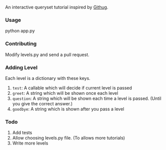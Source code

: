 An interactive queryset tutorial inspired by [Githug](https://github.com/Gazler/githug).

### Usage ###
python app.py

### Contributing ###
Modify levels.py and send a pull request.

### Adding Level ###
Each level is a dictionary with these keys.

1. `test`: A callable which will decide if current level is passed
2. `greet`: A string which will be shown once each level
3. `question`: A string which will be shown each time a level is passed. (Until you give the correct answer.)
4. `goodbye`: A string which is shown after you pass a level

### Todo ###

1. Add tests
2. Allow choosing levels.py file. (To allows more tutorials)
3. Write more levels

